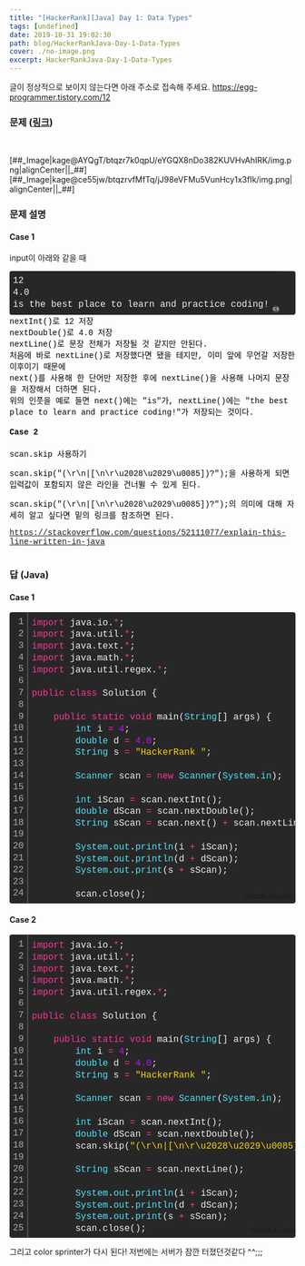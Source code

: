 ```yaml
---
title: "[HackerRank][Java] Day 1: Data Types"
tags: [undefined]
date: 2019-10-31 19:02:30
path: blog/HackerRankJava-Day-1-Data-Types
cover: ./no-image.png
excerpt: HackerRankJava-Day-1-Data-Types
---
```

글이 정상적으로 보이지 않는다면 아래 주소로 접속해 주세요.
https://egg-programmer.tistory.com/12
<h3 data-ke-size="size23">문제 (<a href="https://www.hackerrank.com/challenges/30-data-types/problem?h_r=email&amp;unlock_token=79ae5c12d9e8eb62c4a3ee04b18d0167b6cdd3e5&amp;utm_campaign=30_days_of_code_continuous&amp;utm_medium=email&amp;utm_source=daily_reminder" rel="noopener" target="_blank">링크</a>)</h3>

&nbsp;

\[\#\#\_Image|kage@AYQgT/btqzr7k0qpU/eYGQX8nDo382KUVHvAhIRK/img.png|alignCenter||\_\#\#\]\[\#\#\_Image|kage@ce55jw/btqzrvfMfTq/jJ98eVFMu5VunHcy1x3fIk/img.png|alignCenter||\_\#\#\]

<h3 data-ke-size="size23">문제 설명</h3>

<h4 data-ke-size="size20"><b>Case 1</b></h4>

input이 아래와 같을 때

<div class="colorscripter-code" style="color: #f0f0f0; font-family: Consolas, 'Liberation Mono', Menlo, Courier, monospace !important; position: relative !important; overflow: auto;">
<table cellpadding="0" cellspacing="0" class="colorscripter-code-table" style="margin: 0; padding: 0; border: none; background-color: #272727; border-radius: 4px;">
<tbody>
<tr>
<td style="padding: 6px 0; text-align: left;">
<div style="margin: 0; padding: 0; color: #f0f0f0; font-family: Consolas, 'Liberation Mono', Menlo, Courier, monospace !important; line-height: 130%;">
<div style="padding: 0 6px; white-space: pre; line-height: 130%;">12</div>
<div style="padding: 0 6px; white-space: pre; line-height: 130%;">4.0</div>
<div style="padding: 0 6px; white-space: pre; line-height: 130%;">is&nbsp;the&nbsp;best&nbsp;place&nbsp;to&nbsp;learn&nbsp;and&nbsp;practice&nbsp;coding!</div>
</div>
</td>
<td style="vertical-align: bottom; padding: 0 2px 4px 0;"><a href="http://colorscripter.com/info#e" rel="noopener" style="text-decoration: none; color: white;" target="_blank"><span style="font-size: 9px; word-break: normal; background-color: #4f4f4f; color: white; border-radius: 10px; padding: 1px;">cs</span></a></td>
</tr>
</tbody>
</table>
</div>

<div class="colorscripter-code" style="color: #f0f0f0; font-family: Consolas, 'Liberation Mono', Menlo, Courier, monospace !important; position: relative !important; overflow: auto;"><span style="color: #000000;">nextInt()로 12 저장</span></div>

<div class="colorscripter-code" style="color: #f0f0f0; font-family: Consolas, 'Liberation Mono', Menlo, Courier, monospace !important; position: relative !important; overflow: auto;"><span style="color: #000000;">nextDouble()로 4.0 저장</span></div>

<div class="colorscripter-code" style="color: #f0f0f0; font-family: Consolas, 'Liberation Mono', Menlo, Courier, monospace !important; position: relative !important; overflow: auto;"><span style="color: #000000;">nextLine()로 문장 전체가 저장될 것 같지만 안된다.</span></div>

<div class="colorscripter-code" style="color: #f0f0f0; font-family: Consolas, 'Liberation Mono', Menlo, Courier, monospace !important; position: relative !important; overflow: auto;"><span style="color: #000000;">처음에 바로 nextLine()로 저장했다면 됐을 테지만, 이미 앞에 무언갈 저장한 이후이기 때문에</span></div>

<div class="colorscripter-code" style="color: #f0f0f0; font-family: Consolas, 'Liberation Mono', Menlo, Courier, monospace !important; position: relative !important; overflow: auto;"><span style="color: #000000;">next()를 사용해 한 단어만 저장한 후에 nextLine()을 사용해 나머지 문장을 저장해서 더하면 된다.</span></div>

<div class="colorscripter-code" style="color: #f0f0f0; font-family: Consolas, 'Liberation Mono', Menlo, Courier, monospace !important; position: relative !important; overflow: auto;"><span style="color: #000000;">위의 인풋을 예로 들면 next()에는 "is"가, nextLine()에는 "the best place to learn and practice coding!"가 저장되는 것이다.</span></div>

<h4 class="colorscripter-code" data-ke-size="size20" style="color: #f0f0f0; font-family: Consolas, 'Liberation Mono', Menlo, Courier, monospace !important; position: relative !important; overflow: auto;"><b><span style="color: #000000;">Case 2</span></b></h4>

<div class="colorscripter-code" style="color: #f0f0f0; font-family: Consolas, 'Liberation Mono', Menlo, Courier, monospace !important; position: relative !important; overflow: auto;"><span style="color: #000000;">scan.skip 사용하기</span></div>

<div class="colorscripter-code" style="color: #f0f0f0; font-family: Consolas, 'Liberation Mono', Menlo, Courier, monospace !important; position: relative !important; overflow: auto;"><span style="color: #000000;"></span>
<p><span style="color: #000000;">scan.skip("(\r\n|[\n\r\u2028\u2029\u0085])?");을 사용하게 되면 입력값이 포함되지 않은 라인을 건너뛸 수 있게 된다.</span></p>
<p><span style="color: #000000;"><span style="color: #000000;">scan.skip("(\r\n|[\n\r\u2028\u2029\u0085])?");의 의미에 대해 자세히 알고 싶다면 밑의 링크를 참조하면 된다.</span></span></p>
<p><span style="color: #000000;"><a href="https://stackoverflow.com/questions/52111077/explain-this-line-written-in-java">https://stackoverflow.com/questions/52111077/explain-this-line-written-in-java</a></span></p>
</div>

<h3 data-ke-size="size23">답 (Java)</h3>

<h4 data-ke-size="size20"><b>Case 1</b></h4>

<div class="colorscripter-code" style="color: #f0f0f0; font-family: Consolas, 'Liberation Mono', Menlo, Courier, monospace !important; position: relative !important; overflow: auto;">
<table cellpadding="0" cellspacing="0" class="colorscripter-code-table" style="margin: 0; padding: 0; border: none; background-color: #272727; border-radius: 4px;">
<tbody>
<tr>
<td style="padding: 6px; border-right: 2px solid #4f4f4f;">
<div style="margin: 0; padding: 0; word-break: normal; text-align: right; color: #aaa; font-family: Consolas, 'Liberation Mono', Menlo, Courier, monospace !important; line-height: 130%;">
<div style="line-height: 130%;">1</div>
<div style="line-height: 130%;">2</div>
<div style="line-height: 130%;">3</div>
<div style="line-height: 130%;">4</div>
<div style="line-height: 130%;">5</div>
<div style="line-height: 130%;">6</div>
<div style="line-height: 130%;">7</div>
<div style="line-height: 130%;">8</div>
<div style="line-height: 130%;">9</div>
<div style="line-height: 130%;">10</div>
<div style="line-height: 130%;">11</div>
<div style="line-height: 130%;">12</div>
<div style="line-height: 130%;">13</div>
<div style="line-height: 130%;">14</div>
<div style="line-height: 130%;">15</div>
<div style="line-height: 130%;">16</div>
<div style="line-height: 130%;">17</div>
<div style="line-height: 130%;">18</div>
<div style="line-height: 130%;">19</div>
<div style="line-height: 130%;">20</div>
<div style="line-height: 130%;">21</div>
<div style="line-height: 130%;">22</div>
<div style="line-height: 130%;">23</div>
<div style="line-height: 130%;">24</div>
</div>
</td>
<td style="padding: 6px 0; text-align: left;">
<div style="margin: 0; padding: 0; color: #f0f0f0; font-family: Consolas, 'Liberation Mono', Menlo, Courier, monospace !important; line-height: 130%;">
<div style="padding: 0 6px; white-space: pre; line-height: 130%;"><span style="color: #ff3399;">import</span>&nbsp;java.io.<span style="color: #0086b3;"></span><span style="color: #ff3399;">*</span>;</div>
<div style="padding: 0 6px; white-space: pre; line-height: 130%;"><span style="color: #ff3399;">import</span>&nbsp;java.util.<span style="color: #0086b3;"></span><span style="color: #ff3399;">*</span>;</div>
<div style="padding: 0 6px; white-space: pre; line-height: 130%;"><span style="color: #ff3399;">import</span>&nbsp;java.text.<span style="color: #0086b3;"></span><span style="color: #ff3399;">*</span>;</div>
<div style="padding: 0 6px; white-space: pre; line-height: 130%;"><span style="color: #ff3399;">import</span>&nbsp;java.math.<span style="color: #0086b3;"></span><span style="color: #ff3399;">*</span>;</div>
<div style="padding: 0 6px; white-space: pre; line-height: 130%;"><span style="color: #ff3399;">import</span>&nbsp;java.util.regex.<span style="color: #0086b3;"></span><span style="color: #ff3399;">*</span>;</div>
<div style="padding: 0 6px; white-space: pre; line-height: 130%;">&nbsp;</div>
<div style="padding: 0 6px; white-space: pre; line-height: 130%;"><span style="color: #ff3399;">public</span>&nbsp;<span style="color: #ff3399;">class</span>&nbsp;Solution&nbsp;{</div>
<div style="padding: 0 6px; white-space: pre; line-height: 130%;">&nbsp;&nbsp;&nbsp;&nbsp;</div>
<div style="padding: 0 6px; white-space: pre; line-height: 130%;">&nbsp;&nbsp;&nbsp;&nbsp;<span style="color: #ff3399;">public</span>&nbsp;<span style="color: #ff3399;">static</span>&nbsp;<span style="color: #ff3399;">void</span>&nbsp;main(<span style="color: #4be6fa;">String</span>[]&nbsp;args)&nbsp;{</div>
<div style="padding: 0 6px; white-space: pre; line-height: 130%;">&nbsp;&nbsp;&nbsp;&nbsp;&nbsp;&nbsp;&nbsp;&nbsp;<span style="color: #4be6fa;">int</span>&nbsp;i&nbsp;<span style="color: #0086b3;"></span><span style="color: #ff3399;">=</span>&nbsp;<span style="color: #c10aff;">4</span>;</div>
<div style="padding: 0 6px; white-space: pre; line-height: 130%;">&nbsp;&nbsp;&nbsp;&nbsp;&nbsp;&nbsp;&nbsp;&nbsp;<span style="color: #4be6fa;">double</span>&nbsp;d&nbsp;<span style="color: #0086b3;"></span><span style="color: #ff3399;">=</span>&nbsp;<span style="color: #c10aff;">4.</span><span style="color: #c10aff;">0</span>;</div>
<div style="padding: 0 6px; white-space: pre; line-height: 130%;">&nbsp;&nbsp;&nbsp;&nbsp;&nbsp;&nbsp;&nbsp;&nbsp;<span style="color: #4be6fa;">String</span>&nbsp;s&nbsp;<span style="color: #0086b3;"></span><span style="color: #ff3399;">=</span>&nbsp;<span style="color: #ffd500;">"HackerRank&nbsp;"</span>;</div>
<div style="padding: 0 6px; white-space: pre; line-height: 130%;">&nbsp;&nbsp;&nbsp;&nbsp;&nbsp;&nbsp;&nbsp;&nbsp;</div>
<div style="padding: 0 6px; white-space: pre; line-height: 130%;">&nbsp;&nbsp;&nbsp;&nbsp;&nbsp;&nbsp;&nbsp;&nbsp;<span style="color: #4be6fa;">Scanner</span>&nbsp;scan&nbsp;<span style="color: #0086b3;"></span><span style="color: #ff3399;">=</span>&nbsp;<span style="color: #ff3399;">new</span>&nbsp;<span style="color: #4be6fa;">Scanner</span>(<span style="color: #4be6fa;">System</span>.<span style="color: #4be6fa;">in</span>);</div>
<div style="padding: 0 6px; white-space: pre; line-height: 130%;">&nbsp;</div>
<div style="padding: 0 6px; white-space: pre; line-height: 130%;">&nbsp;&nbsp;&nbsp;&nbsp;&nbsp;&nbsp;&nbsp;&nbsp;<span style="color: #4be6fa;">int</span>&nbsp;iScan&nbsp;<span style="color: #0086b3;"></span><span style="color: #ff3399;">=</span>&nbsp;scan.nextInt();</div>
<div style="padding: 0 6px; white-space: pre; line-height: 130%;">&nbsp;&nbsp;&nbsp;&nbsp;&nbsp;&nbsp;&nbsp;&nbsp;<span style="color: #4be6fa;">double</span>&nbsp;dScan&nbsp;<span style="color: #0086b3;"></span><span style="color: #ff3399;">=</span>&nbsp;scan.nextDouble();</div>
<div style="padding: 0 6px; white-space: pre; line-height: 130%;">&nbsp;&nbsp;&nbsp;&nbsp;&nbsp;&nbsp;&nbsp;&nbsp;<span style="color: #4be6fa;">String</span>&nbsp;sScan&nbsp;<span style="color: #0086b3;"></span><span style="color: #ff3399;">=</span>&nbsp;scan.next()&nbsp;<span style="color: #0086b3;"></span><span style="color: #ff3399;">+</span>&nbsp;scan.nextLine();</div>
<div style="padding: 0 6px; white-space: pre; line-height: 130%;">&nbsp;</div>
<div style="padding: 0 6px; white-space: pre; line-height: 130%;">&nbsp;&nbsp;&nbsp;&nbsp;&nbsp;&nbsp;&nbsp;&nbsp;<span style="color: #4be6fa;">System</span>.<span style="color: #4be6fa;">out</span>.<span style="color: #4be6fa;">println</span>(i&nbsp;<span style="color: #0086b3;"></span><span style="color: #ff3399;">+</span>&nbsp;iScan);</div>
<div style="padding: 0 6px; white-space: pre; line-height: 130%;">&nbsp;&nbsp;&nbsp;&nbsp;&nbsp;&nbsp;&nbsp;&nbsp;<span style="color: #4be6fa;">System</span>.<span style="color: #4be6fa;">out</span>.<span style="color: #4be6fa;">println</span>(d&nbsp;<span style="color: #0086b3;"></span><span style="color: #ff3399;">+</span>&nbsp;dScan);</div>
<div style="padding: 0 6px; white-space: pre; line-height: 130%;">&nbsp;&nbsp;&nbsp;&nbsp;&nbsp;&nbsp;&nbsp;&nbsp;<span style="color: #4be6fa;">System</span>.<span style="color: #4be6fa;">out</span>.<span style="color: #4be6fa;">print</span>(s&nbsp;<span style="color: #0086b3;"></span><span style="color: #ff3399;">+</span>&nbsp;sScan);</div>
<div style="padding: 0 6px; white-space: pre; line-height: 130%;">&nbsp;</div>
<div style="padding: 0 6px; white-space: pre; line-height: 130%;">&nbsp;&nbsp;&nbsp;&nbsp;&nbsp;&nbsp;&nbsp;&nbsp;scan.close();</div>
</div>
<div style="text-align: right; margin-top: -13px; margin-right: 5px; font-size: 9px; font-style: italic;"><a href="http://colorscripter.com/info#e" rel="noopener" style="color: #4f4f4ftext-decoration:none;" target="_blank">Colored by Color Scripter</a></div>
</td>
<td style="vertical-align: bottom; padding: 0 2px 4px 0;"><a href="http://colorscripter.com/info#e" rel="noopener" style="text-decoration: none; color: white;" target="_blank"><span style="font-size: 9px; word-break: normal; background-color: #4f4f4f; color: white; border-radius: 10px; padding: 1px;">cs</span></a></td>
</tr>
</tbody>
</table>
</div>

<h4 data-ke-size="size20"><b>Case 2</b></h4>

<div class="colorscripter-code" style="color: #f0f0f0; font-family: Consolas, 'Liberation Mono', Menlo, Courier, monospace !important; position: relative !important; overflow: auto;">
<table cellpadding="0" cellspacing="0" class="colorscripter-code-table" style="margin: 0; padding: 0; border: none; background-color: #272727; border-radius: 4px;">
<tbody>
<tr>
<td style="padding: 6px; border-right: 2px solid #4f4f4f;">
<div style="margin: 0; padding: 0; word-break: normal; text-align: right; color: #aaa; font-family: Consolas, 'Liberation Mono', Menlo, Courier, monospace !important; line-height: 130%;">
<div style="line-height: 130%;">1</div>
<div style="line-height: 130%;">2</div>
<div style="line-height: 130%;">3</div>
<div style="line-height: 130%;">4</div>
<div style="line-height: 130%;">5</div>
<div style="line-height: 130%;">6</div>
<div style="line-height: 130%;">7</div>
<div style="line-height: 130%;">8</div>
<div style="line-height: 130%;">9</div>
<div style="line-height: 130%;">10</div>
<div style="line-height: 130%;">11</div>
<div style="line-height: 130%;">12</div>
<div style="line-height: 130%;">13</div>
<div style="line-height: 130%;">14</div>
<div style="line-height: 130%;">15</div>
<div style="line-height: 130%;">16</div>
<div style="line-height: 130%;">17</div>
<div style="line-height: 130%;">18</div>
<div style="line-height: 130%;">19</div>
<div style="line-height: 130%;">20</div>
<div style="line-height: 130%;">21</div>
<div style="line-height: 130%;">22</div>
<div style="line-height: 130%;">23</div>
<div style="line-height: 130%;">24</div>
<div style="line-height: 130%;">25</div>
</div>
</td>
<td style="padding: 6px 0; text-align: left;">
<div style="margin: 0; padding: 0; color: #f0f0f0; font-family: Consolas, 'Liberation Mono', Menlo, Courier, monospace !important; line-height: 130%;">
<div style="padding: 0 6px; white-space: pre; line-height: 130%;"><span style="color: #ff3399;">import</span>&nbsp;java.io.<span style="color: #0086b3;"></span><span style="color: #ff3399;">*</span>;</div>
<div style="padding: 0 6px; white-space: pre; line-height: 130%;"><span style="color: #ff3399;">import</span>&nbsp;java.util.<span style="color: #0086b3;"></span><span style="color: #ff3399;">*</span>;</div>
<div style="padding: 0 6px; white-space: pre; line-height: 130%;"><span style="color: #ff3399;">import</span>&nbsp;java.text.<span style="color: #0086b3;"></span><span style="color: #ff3399;">*</span>;</div>
<div style="padding: 0 6px; white-space: pre; line-height: 130%;"><span style="color: #ff3399;">import</span>&nbsp;java.math.<span style="color: #0086b3;"></span><span style="color: #ff3399;">*</span>;</div>
<div style="padding: 0 6px; white-space: pre; line-height: 130%;"><span style="color: #ff3399;">import</span>&nbsp;java.util.regex.<span style="color: #0086b3;"></span><span style="color: #ff3399;">*</span>;</div>
<div style="padding: 0 6px; white-space: pre; line-height: 130%;">&nbsp;</div>
<div style="padding: 0 6px; white-space: pre; line-height: 130%;"><span style="color: #ff3399;">public</span>&nbsp;<span style="color: #ff3399;">class</span>&nbsp;Solution&nbsp;{</div>
<div style="padding: 0 6px; white-space: pre; line-height: 130%;">&nbsp;&nbsp;&nbsp;&nbsp;</div>
<div style="padding: 0 6px; white-space: pre; line-height: 130%;">&nbsp;&nbsp;&nbsp;&nbsp;<span style="color: #ff3399;">public</span>&nbsp;<span style="color: #ff3399;">static</span>&nbsp;<span style="color: #ff3399;">void</span>&nbsp;main(<span style="color: #4be6fa;">String</span>[]&nbsp;args)&nbsp;{</div>
<div style="padding: 0 6px; white-space: pre; line-height: 130%;">&nbsp;&nbsp;&nbsp;&nbsp;&nbsp;&nbsp;&nbsp;&nbsp;<span style="color: #4be6fa;">int</span>&nbsp;i&nbsp;<span style="color: #0086b3;"></span><span style="color: #ff3399;">=</span>&nbsp;<span style="color: #c10aff;">4</span>;</div>
<div style="padding: 0 6px; white-space: pre; line-height: 130%;">&nbsp;&nbsp;&nbsp;&nbsp;&nbsp;&nbsp;&nbsp;&nbsp;<span style="color: #4be6fa;">double</span>&nbsp;d&nbsp;<span style="color: #0086b3;"></span><span style="color: #ff3399;">=</span>&nbsp;<span style="color: #c10aff;">4.</span><span style="color: #c10aff;">0</span>;</div>
<div style="padding: 0 6px; white-space: pre; line-height: 130%;">&nbsp;&nbsp;&nbsp;&nbsp;&nbsp;&nbsp;&nbsp;&nbsp;<span style="color: #4be6fa;">String</span>&nbsp;s&nbsp;<span style="color: #0086b3;"></span><span style="color: #ff3399;">=</span>&nbsp;<span style="color: #ffd500;">"HackerRank&nbsp;"</span>;</div>
<div style="padding: 0 6px; white-space: pre; line-height: 130%;">&nbsp;&nbsp;&nbsp;&nbsp;&nbsp;&nbsp;&nbsp;&nbsp;</div>
<div style="padding: 0 6px; white-space: pre; line-height: 130%;">&nbsp;&nbsp;&nbsp;&nbsp;&nbsp;&nbsp;&nbsp;&nbsp;<span style="color: #4be6fa;">Scanner</span>&nbsp;scan&nbsp;<span style="color: #0086b3;"></span><span style="color: #ff3399;">=</span>&nbsp;<span style="color: #ff3399;">new</span>&nbsp;<span style="color: #4be6fa;">Scanner</span>(<span style="color: #4be6fa;">System</span>.<span style="color: #4be6fa;">in</span>);</div>
<div style="padding: 0 6px; white-space: pre; line-height: 130%;">&nbsp;</div>
<div style="padding: 0 6px; white-space: pre; line-height: 130%;">&nbsp;&nbsp;&nbsp;&nbsp;&nbsp;&nbsp;&nbsp;&nbsp;<span style="color: #4be6fa;">int</span>&nbsp;iScan&nbsp;<span style="color: #0086b3;"></span><span style="color: #ff3399;">=</span>&nbsp;scan.nextInt();</div>
<div style="padding: 0 6px; white-space: pre; line-height: 130%;">&nbsp;&nbsp;&nbsp;&nbsp;&nbsp;&nbsp;&nbsp;&nbsp;<span style="color: #4be6fa;">double</span>&nbsp;dScan&nbsp;<span style="color: #0086b3;"></span><span style="color: #ff3399;">=</span>&nbsp;scan.nextDouble();</div>
<div style="padding: 0 6px; white-space: pre; line-height: 130%;">&nbsp;&nbsp;&nbsp;&nbsp;&nbsp;&nbsp;&nbsp;&nbsp;scan.skip(<span style="color: #ffd500;">"(\r\n|[\n\r\u2028\u2029\u0085])?"</span>);</div>
<div style="padding: 0 6px; white-space: pre; line-height: 130%;">&nbsp;</div>
<div style="padding: 0 6px; white-space: pre; line-height: 130%;">&nbsp;&nbsp;&nbsp;&nbsp;&nbsp;&nbsp;&nbsp;&nbsp;<span style="color: #4be6fa;">String</span>&nbsp;sScan&nbsp;<span style="color: #0086b3;"></span><span style="color: #ff3399;">=</span>&nbsp;scan.nextLine();</div>
<div style="padding: 0 6px; white-space: pre; line-height: 130%;">&nbsp;</div>
<div style="padding: 0 6px; white-space: pre; line-height: 130%;">&nbsp;&nbsp;&nbsp;&nbsp;&nbsp;&nbsp;&nbsp;&nbsp;<span style="color: #4be6fa;">System</span>.<span style="color: #4be6fa;">out</span>.<span style="color: #4be6fa;">println</span>(i&nbsp;<span style="color: #0086b3;"></span><span style="color: #ff3399;">+</span>&nbsp;iScan);</div>
<div style="padding: 0 6px; white-space: pre; line-height: 130%;">&nbsp;&nbsp;&nbsp;&nbsp;&nbsp;&nbsp;&nbsp;&nbsp;<span style="color: #4be6fa;">System</span>.<span style="color: #4be6fa;">out</span>.<span style="color: #4be6fa;">println</span>(d&nbsp;<span style="color: #0086b3;"></span><span style="color: #ff3399;">+</span>&nbsp;dScan);</div>
<div style="padding: 0 6px; white-space: pre; line-height: 130%;">&nbsp;&nbsp;&nbsp;&nbsp;&nbsp;&nbsp;&nbsp;&nbsp;<span style="color: #4be6fa;">System</span>.<span style="color: #4be6fa;">out</span>.<span style="color: #4be6fa;">print</span>(s&nbsp;<span style="color: #0086b3;"></span><span style="color: #ff3399;">+</span>&nbsp;sScan);</div>
<div style="padding: 0 6px; white-space: pre; line-height: 130%;">&nbsp;&nbsp;&nbsp;&nbsp;&nbsp;&nbsp;&nbsp;&nbsp;scan.close();</div>
</div>
<div style="text-align: right; margin-top: -13px; margin-right: 5px; font-size: 9px; font-style: italic;"><a href="http://colorscripter.com/info#e" rel="noopener" style="color: #4f4f4ftext-decoration:none;" target="_blank">Colored by Color Scripter</a></div>
</td>
<td style="vertical-align: bottom; padding: 0 2px 4px 0;"><a href="http://colorscripter.com/info#e" rel="noopener" style="text-decoration: none; color: white;" target="_blank"><span style="font-size: 9px; word-break: normal; background-color: #4f4f4f; color: white; border-radius: 10px; padding: 1px;">cs</span></a></td>
</tr>
</tbody>
</table>
</div>

그리고 color sprinter가 다시 된다! 저번에는 서버가 잠깐 터졌던것같다 ^^;;;